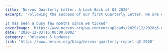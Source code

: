 ```yaml
---
title: 'Nervos Quarterly Letter: A Look Back at Q3 2020'
excerpt: 'Following the success of our first Quarterly Letter, we are excited to update you on what has been going on across the Nervos Network in Q3 of this year.

It has been a busy few months since we ticked'
coverImage: 'https://www.nervos.org/wp-content/uploads/2020/12/2020q3-810x455.jpg'
date: '2020-12-03T16:00:00.000Z'
category: 'Releases & Updates'
link: 'https://www.nervos.org/blog/nervos-quarterly-report-q3-2020'
---
```


